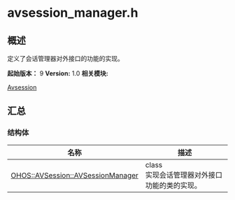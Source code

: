 # avsession_manager.h


## 概述

定义了会话管理器对外接口的功能的实现。

**起始版本：**
9
**Version:**
1.0
**相关模块:**

[Avsession](avsession.md)


## 汇总


### 结构体

  | 名称 | 描述 | 
| -------- | -------- |
| [OHOS::AVSession::AVSessionManager](_o_h_o_s_1_1_a_v_session_1_1_a_v_session_manager.md) | class<br/>实现会话管理器对外接口功能的类的实现。  | 
